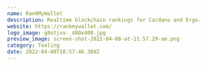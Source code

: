 ```yaml
---
name: RankMyWallet
description: Realtime blockchain rankings for Cardano and Ergo.
website: https://rankmywallet.com/
logo_image: g8otjvx-_400x400.jpg
preview_image: screen-shot-2022-04-08-at-11.57.29-am.png
category: Tooling
date: 2022-04-08T18:57:46.389Z
---
```

